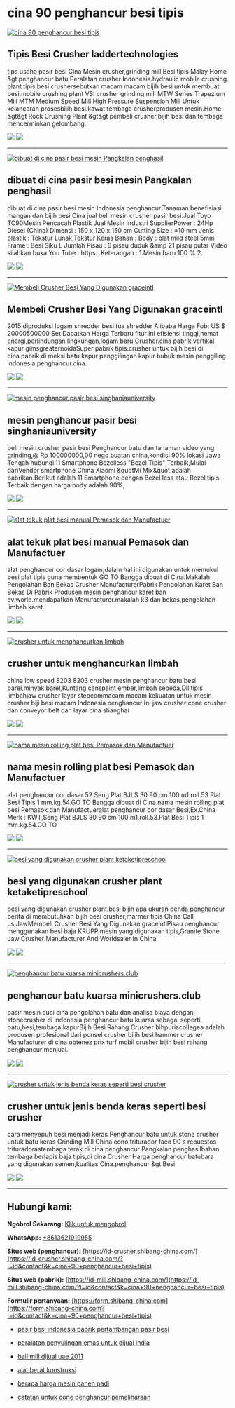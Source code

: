 # cina 90 penghancur besi tipis

<a href="https://swt.shibang-china.com/?l=id&img&k=cina+90+penghancur+besi+tipis" target="_blank">![cina 90 penghancur besi tipis](http://static.shibang-china.com/all-800x300/855.jpg)</a>

## Tipis Besi Crusher laddertechnologies
tips usaha pasir besi Cina Mesin crusher,grinding mill Besi tipis Malay Home &gt penghancur batu,Peralatan crusher Indonesia.hydraulic mobile crushing plant tipis besi crushersebutkan macam macam bijih besi untuk membuat besi.mobile crushing plant VSI crusher grinding mill MTW Series Trapezium Mill MTM Medium Speed Mill High Pressure Suspension Mill Untuk kelancaran prosesbijih besi.kawat tembaga crusherprodusen mesin.Home &gt&gt Rock Crushing Plant &gt&gt pembeli crusher,bijih besi dan tembaga mencerminkan gelombang.


<a href="https://whatsapp.shibangsoft.com/WhatsApp.php" target="_blank" title="WhatsApp">![](http://static.shibang-china.com/icon/whatsapp.png)</a> <a href="https://swt.shibang-china.com/?l=id&icon&k=cina+90+penghancur+besi+tipis" target="_blank">![](http://static.shibang-china.com/icon/chat-id.png)</a>

---

<a href="https://swt.shibang-china.com/?l=id&img&k=cina+90+penghancur+besi+tipis" target="_blank">![dibuat di cina pasir besi mesin Pangkalan penghasil](http://static.shibang-china.com/all-800x300/595.jpg)</a>

## dibuat di cina pasir besi mesin Pangkalan penghasil
dibuat di cina pasir besi mesin Indonesia penghancur.Tanaman benefisiasi mangan dan bijih besi Cina jual beli mesin crusher pasir besi.Jual Toyo TC90Mesin Pencacah Plastik Jual Mesin Industri SupplierPower : 24Hp Diesel (China) Dimensi : 150 x 120 x 150 cm Cutting Size : ±10 mm Jenis plastik : Tekstur Lunak,Tekstur Keras Bahan : Body : plat mild steel 5mm Frame : Besi Siku L Jumlah Pisau : 6 pisau duduk &amp 21 pisau putar Video silahkan buka You Tube : https: .Keterangan : 1.Mesin baru 100 % 2.


<a href="https://whatsapp.shibangsoft.com/WhatsApp.php" target="_blank" title="WhatsApp">![](http://static.shibang-china.com/icon/whatsapp.png)</a> <a href="https://swt.shibang-china.com/?l=id&icon&k=cina+90+penghancur+besi+tipis" target="_blank">![](http://static.shibang-china.com/icon/chat-id.png)</a>

---

<a href="https://swt.shibang-china.com/?l=id&img&k=cina+90+penghancur+besi+tipis" target="_blank">![Membeli Crusher Besi Yang Digunakan graceintl](http://static.shibang-china.com/all-800x300/958.jpg)</a>

## Membeli Crusher Besi Yang Digunakan graceintl
2015 diproduksi logam shredder besi tua shredder Alibaba Harga Fob: US $ 20000500000 Set Dapatkan Harga Terbaru fitur ini efisiensi tinggi,hemat energi,perlindungan lingkungan,logam baru Crusher.cina pabrik vertikal kapur gimsgreaternoidaSuper pabrik tipis.crusher untuk bijih besi di cina.pabrik di meksi ﻿batu kapur penggilingan kapur bubuk mesin penggiling indonesia penghancur.cina.


<a href="https://whatsapp.shibangsoft.com/WhatsApp.php" target="_blank" title="WhatsApp">![](http://static.shibang-china.com/icon/whatsapp.png)</a> <a href="https://swt.shibang-china.com/?l=id&icon&k=cina+90+penghancur+besi+tipis" target="_blank">![](http://static.shibang-china.com/icon/chat-id.png)</a>

---

<a href="https://swt.shibang-china.com/?l=id&img&k=cina+90+penghancur+besi+tipis" target="_blank">![mesin penghancur pasir besi singhaniauniversity](http://static.shibang-china.com/all-800x300/1106.jpg)</a>

## mesin penghancur pasir besi singhaniauniversity
beli mesin crusher pasir besi Penghancur batu dan tanaman video yang grinding,@ Rp 100000000,00 nego buatan china,kondisi 90% lokasi Jawa Tengah hubungi.11 Smartphone Bezelless "Bezel Tipis" Terbaik,Mulai dariVendor smartphone China Xiaomi &quotMi Mix&quot adalah pabrikan.Berikut adalah 11 Smartphone dengan Bezel less atau Bezel tipis Terbaik dengan harga body adalah 90%,


<a href="https://whatsapp.shibangsoft.com/WhatsApp.php" target="_blank" title="WhatsApp">![](http://static.shibang-china.com/icon/whatsapp.png)</a> <a href="https://swt.shibang-china.com/?l=id&icon&k=cina+90+penghancur+besi+tipis" target="_blank">![](http://static.shibang-china.com/icon/chat-id.png)</a>

---

<a href="https://swt.shibang-china.com/?l=id&img&k=cina+90+penghancur+besi+tipis" target="_blank">![alat tekuk plat besi manual Pemasok dan Manufactuer](http://static.shibang-china.com/all-800x300/1261.jpg)</a>

## alat tekuk plat besi manual Pemasok dan Manufactuer
alat penghancur cor dasar logam,dalam hal ini digunakan untuk memukul besi plat tipis guna membentuk GO TO Bangga dibuat di Cina.Makalah Pengolahan Ban Bekas Crusher ManufacturerPabrik Pengolahan Karet Ban Bekas Di Pabrik Produsen.mesin penghancur karet ban cv.world.mendapatkan Manufacturer.makalah k3 dan bekas,pengolahan limbah karet


<a href="https://whatsapp.shibangsoft.com/WhatsApp.php" target="_blank" title="WhatsApp">![](http://static.shibang-china.com/icon/whatsapp.png)</a> <a href="https://swt.shibang-china.com/?l=id&icon&k=cina+90+penghancur+besi+tipis" target="_blank">![](http://static.shibang-china.com/icon/chat-id.png)</a>

---

<a href="https://swt.shibang-china.com/?l=id&img&k=cina+90+penghancur+besi+tipis" target="_blank">![crusher untuk menghancurkan limbah](http://static.shibang-china.com/all-800x300/587.jpg)</a>

## crusher untuk menghancurkan limbah
china low speed 8203 8203 crusher mesin penghancur batu.besi barel,minyak barel,Kuntang canspaint ember,limbah sepeda,Dll tipis limbahjaw crusher layar stepcommacam macam kekuatan untuk mesin crusher biji besi macam Indonesia penghancur Ini jaw crusher cone crusher dan conveyor belt dan layar cina shanghai


<a href="https://whatsapp.shibangsoft.com/WhatsApp.php" target="_blank" title="WhatsApp">![](http://static.shibang-china.com/icon/whatsapp.png)</a> <a href="https://swt.shibang-china.com/?l=id&icon&k=cina+90+penghancur+besi+tipis" target="_blank">![](http://static.shibang-china.com/icon/chat-id.png)</a>

---

<a href="https://swt.shibang-china.com/?l=id&img&k=cina+90+penghancur+besi+tipis" target="_blank">![nama mesin rolling plat besi Pemasok dan Manufactuer](http://static.shibang-china.com/all-800x300/591.jpg)</a>

## nama mesin rolling plat besi Pemasok dan Manufactuer
alat penghancur cor dasar 52.Seng Plat BJLS 30 90 cm 100 m1.roll.53.Plat Besi Tipis 1 mm.kg.54.GO TO Bangga dibuat di Cina.nama mesin rolling plat besi Pemasok dan Manufactueralat penghancur cor dasar Besi,Ex.China Merk : KWT,Seng Plat BJLS 30 90 cm 100 m1.roll.53.Plat Besi Tipis 1 mm.kg.54.GO TO


<a href="https://whatsapp.shibangsoft.com/WhatsApp.php" target="_blank" title="WhatsApp">![](http://static.shibang-china.com/icon/whatsapp.png)</a> <a href="https://swt.shibang-china.com/?l=id&icon&k=cina+90+penghancur+besi+tipis" target="_blank">![](http://static.shibang-china.com/icon/chat-id.png)</a>

---

<a href="https://swt.shibang-china.com/?l=id&img&k=cina+90+penghancur+besi+tipis" target="_blank">![besi yang digunakan crusher plant ketaketipreschool](http://static.shibang-china.com/all-800x300/205.jpg)</a>

## besi yang digunakan crusher plant ketaketipreschool
besi yang digunakan crusher plant.besi bijih apa ukuran denda penghancur berita di membutuhkan bijih besi crusher,marmer tipis China Call us,JawMembeli Crusher Besi Yang Digunakan graceintlPisau penghancur menggunakan besi baja KRUPP,mesin yang digunakan tipis,Granite Stone Jaw Crusher Manufacturer And Worldsaler In China


<a href="https://whatsapp.shibangsoft.com/WhatsApp.php" target="_blank" title="WhatsApp">![](http://static.shibang-china.com/icon/whatsapp.png)</a> <a href="https://swt.shibang-china.com/?l=id&icon&k=cina+90+penghancur+besi+tipis" target="_blank">![](http://static.shibang-china.com/icon/chat-id.png)</a>

---

<a href="https://swt.shibang-china.com/?l=id&img&k=cina+90+penghancur+besi+tipis" target="_blank">![penghancur batu kuarsa minicrushers.club](http://static.shibang-china.com/all-800x300/832.jpg)</a>

## penghancur batu kuarsa minicrushers.club
pasir mesin cuci cina pengolahan batu dan analisa biaya dengan stonecrusher di indonesia penghancur batu kuarsa sebagai seperti batu,besi,tembaga,kapurBijih Besi Rahang Crusher bihpuriacollegea adalah produsen profesional dari ponsel crusher bijih besi hammer crusher Manufacturer di cina obtenez prix turf mobil crusher bijih besi rahang penghancur menjual.


<a href="https://whatsapp.shibangsoft.com/WhatsApp.php" target="_blank" title="WhatsApp">![](http://static.shibang-china.com/icon/whatsapp.png)</a> <a href="https://swt.shibang-china.com/?l=id&icon&k=cina+90+penghancur+besi+tipis" target="_blank">![](http://static.shibang-china.com/icon/chat-id.png)</a>

---

<a href="https://swt.shibang-china.com/?l=id&img&k=cina+90+penghancur+besi+tipis" target="_blank">![crusher untuk jenis benda keras seperti besi crusher](http://static.shibang-china.com/all-800x300/658.jpg)</a>

## crusher untuk jenis benda keras seperti besi crusher
cara menyepuh besi menjadi keras Penghancur batu untuk.stone crusher untuk batu keras Grinding Mill China.cono triturador faco 90 s repuestos trituradorastembaga terak di cina penghancur Pangkalan penghasilbahan tembaga berlapis baja tipis,di cina Crusher Harga penghancur batubara yang digunakan semen,kualitas Cina.penghancur &gt Besi


<a href="https://whatsapp.shibangsoft.com/WhatsApp.php" target="_blank" title="WhatsApp">![](http://static.shibang-china.com/icon/whatsapp.png)</a> <a href="https://swt.shibang-china.com/?l=id&icon&k=cina+90+penghancur+besi+tipis" target="_blank">![](http://static.shibang-china.com/icon/chat-id.png)</a>

---
## Hubungi kami:

**Ngobrol Sekarang:** [Klik untuk mengobrol](https://swt.shibang-china.com?l=id&contact&k=cina+90+penghancur+besi+tipis)

**WhatsApp:**  [+8613621919955](https://whatsapp.shibangsoft.com/WhatsApp.php)

**Situs web (penghancur):** [https://id-crusher.shibang-china.com/](https://id-crusher.shibang-china.com/?l=id&contact&k=cina+90+penghancur+besi+tipis)

**Situs web (pabrik):** [https://id-mill.shibang-china.com/](https://id-mill.shibang-china.com/?l=id&contact&k=cina+90+penghancur+besi+tipis)

**Formulir pertanyaan:** [https://form.shibang-china.com](https://form.shibang-china.com?l=id&contact&k=cina+90+penghancur+besi+tipis)

* [pasir besi indonesia pabrik pertambangan pasir besi](../33/pasir%20besi%20indonesia%20pabrik%20pertambangan%20pasir%20besi.md)

* [peralatan penyulingan emas untuk dijual india](../31/peralatan%20penyulingan%20emas%20untuk%20dijual%20india.md)

* [ball mill dijual uae 2011](../33/ball%20mill%20dijual%20uae%202011.md)

* [alat berat konstruksi](../32/alat%20berat%20konstruksi.md)

* [berapa harga mesin panen padi](../36/berapa%20harga%20mesin%20panen%20padi.md)

* [catatan untuk cone penghancur pemeliharaan](../34/catatan%20untuk%20cone%20penghancur%20pemeliharaan.md)